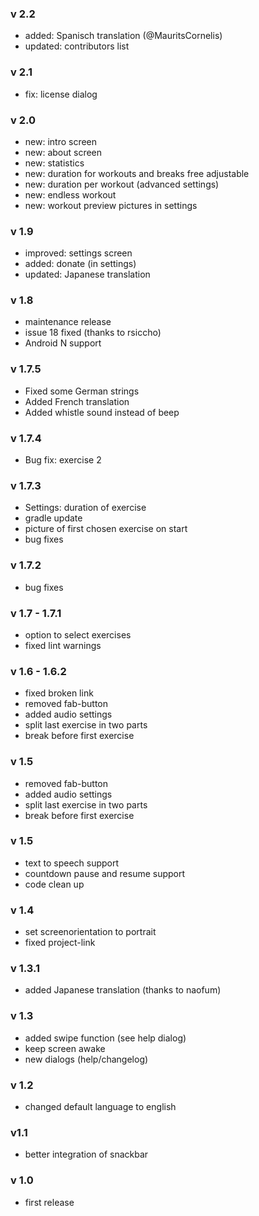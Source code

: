 ### v 2.2
- added: Spanisch translation (@MauritsCornelis)
- updated: contributors list

### v 2.1
- fix: license dialog

### v 2.0
- new: intro screen
- new: about screen
- new: statistics
- new: duration for workouts and breaks free adjustable
- new: duration per workout (advanced settings)
- new: endless workout
- new: workout preview pictures in settings

### v 1.9
- improved: settings screen
- added: donate (in settings)
- updated: Japanese translation

### v 1.8
- maintenance release
- issue 18 fixed (thanks to rsiccho)
- Android N support

### v 1.7.5
- Fixed some German strings
- Added French translation
- Added whistle sound instead of beep

### v 1.7.4
- Bug fix: exercise 2

### v 1.7.3
- Settings: duration of exercise
- gradle update
- picture of first chosen exercise on start
- bug fixes

### v 1.7.2
- bug fixes

### v 1.7 - 1.7.1
- option to select exercises
- fixed lint warnings

### v 1.6 - 1.6.2
- fixed broken link
- removed fab-button
- added audio settings
- split last exercise in two parts
- break before first exercise

### v 1.5
- removed fab-button
- added audio settings
- split last exercise in two parts
- break before first exercise

### v 1.5
- text to speech support
- countdown pause and resume support
- code clean up

### v 1.4
- set screenorientation to portrait
- fixed project-link

### v 1.3.1
- added Japanese translation (thanks to naofum)

### v 1.3
- added swipe function (see help dialog)
- keep screen awake
- new dialogs (help/changelog)

### v 1.2
- changed default language to english

### v1.1
- better integration of snackbar

### v 1.0
- first release
